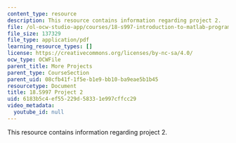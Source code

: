 ```yaml
---
content_type: resource
description: This resource contains information regarding project 2.
file: /ol-ocw-studio-app/courses/18-s997-introduction-to-matlab-programming-fall-2011/6183b5c4ef55229d58331e997cffcc29_MIT18_S997F11_Project_2.pdf
file_size: 137329
file_type: application/pdf
learning_resource_types: []
license: https://creativecommons.org/licenses/by-nc-sa/4.0/
ocw_type: OCWFile
parent_title: More Projects
parent_type: CourseSection
parent_uid: 08cfb41f-1f5e-b1e9-bb10-ba9eae5b1b45
resourcetype: Document
title: 18.S997 Project 2
uid: 6183b5c4-ef55-229d-5833-1e997cffcc29
video_metadata:
  youtube_id: null
---
```

This resource contains information regarding project 2.